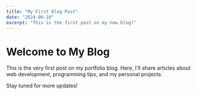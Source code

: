 ```yaml
---
title: "My First Blog Post"
date: "2024-06-10"
excerpt: "This is the first post on my new blog!"
---
```


# Welcome to My Blog

This is the very first post on my portfolio blog. Here, I'll share articles about web development, programming tips, and my personal projects.

Stay tuned for more updates!
